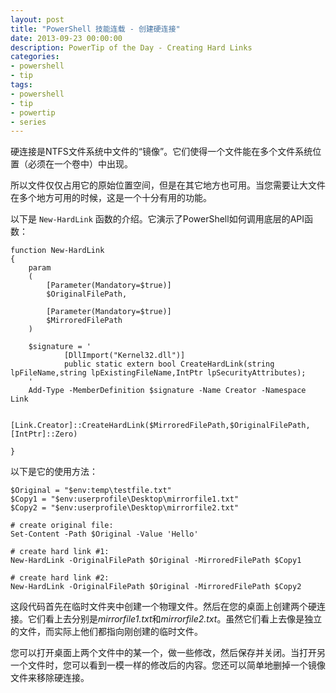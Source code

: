 ```yaml
---
layout: post
title: "PowerShell 技能连载 - 创建硬连接"
date: 2013-09-23 00:00:00
description: PowerTip of the Day - Creating Hard Links
categories:
- powershell
- tip
tags:
- powershell
- tip
- powertip
- series
---
```

硬连接是NTFS文件系统中文件的“镜像”。它们使得一个文件能在多个文件系统位置（必须在一个卷中）中出现。

所以文件仅仅占用它的原始位置空间，但是在其它地方也可用。当您需要让大文件在多个地方可用的时候，这是一个十分有用的功能。

以下是 `New-HardLink` 函数的介绍。它演示了PowerShell如何调用底层的API函数：

	function New-HardLink
	{
	    param
	    (
	        [Parameter(Mandatory=$true)]
	        $OriginalFilePath,

	        [Parameter(Mandatory=$true)]
	        $MirroredFilePath
	    )

	    $signature = '
	            [DllImport("Kernel32.dll")]
	            public static extern bool CreateHardLink(string lpFileName,string lpExistingFileName,IntPtr lpSecurityAttributes);
	    '
	    Add-Type -MemberDefinition $signature -Name Creator -Namespace Link

	    [Link.Creator]::CreateHardLink($MirroredFilePath,$OriginalFilePath,[IntPtr]::Zero)

	}

以下是它的使用方法：

	$Original = "$env:temp\testfile.txt"
	$Copy1 = "$env:userprofile\Desktop\mirrorfile1.txt"
	$Copy2 = "$env:userprofile\Desktop\mirrorfile2.txt"

	# create original file:
	Set-Content -Path $Original -Value 'Hello'

	# create hard link #1:
	New-HardLink -OriginalFilePath $Original -MirroredFilePath $Copy1

	# create hard link #2:
	New-HardLink -OriginalFilePath $Original -MirroredFilePath $Copy2

这段代码首先在临时文件夹中创建一个物理文件。然后在您的桌面上创建两个硬连接。它们看上去分别是*mirrorfile1.txt*和*mirrorfile2.txt*。虽然它们看上去像是独立的文件，而实际上他们都指向刚创建的临时文件。

您可以打开桌面上两个文件中的某一个，做一些修改，然后保存并关闭。当打开另一个文件时，您可以看到一模一样的修改后的内容。您还可以简单地删掉一个镜像文件来移除硬连接。

<!--本文国际来源：[Returning Multiple Values](http://community.idera.com/powershell/powertips/b/tips/posts/returning-multiple-values)-->

